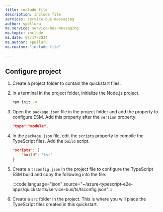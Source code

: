```yaml
---
title: include file
description: include file
services: service-bus-messaging
author: spelluru
ms.service: service-bus-messaging
ms.topic: include
ms.date: 07/17/2024
ms.author: spelluru
ms.custom: "include file"

---
```


## Configure project 

1. Create a project folder to contain the quickstart files. 

1. In a terminal in the project folder, initialize the Node.js project.

    ```bash
    npm init -y
    ```
1. Open the `package.json` file in the project folder and add the property to configure ESM. Add this property after the `version` property:

    ```json
    "type":"module",
    ```
1. In the `package.json` file, edit the `scripts` property to compile the TypeScript files. Add the `build` script.

    ```json
    "scripts": {
        "build": "tsc"
    }
    ```
    
1. Create a `tsconfig.json` in the project file to configure the TypeScript ESM build and copy the following into the file:

    :::code language="json" source="~/azure-typescript-e2e-apps/quickstarts/service-bus/ts/tsconfig.json":::

1. Create a `src` folder in the project. This is where you will place the TypeScript files created in this quickstart.
